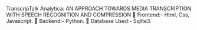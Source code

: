  TranscripTalk Analytica: AN APPROACH TOWARDS MEDIA TRANSCRIPTION WITH SPEECH RECOGNITION AND COMPRESSION
 	Frontend:- Html, Css, Javascript.
 	Backend:- Python. 
 	Database Used:- Sqlite3.
